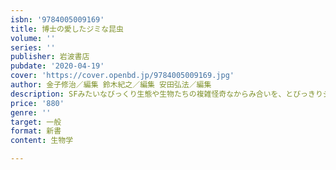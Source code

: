 ```yaml
---
isbn: '9784005009169'
title: 博士の愛したジミな昆虫
volume: ''
series: ''
publisher: 岩波書店
pubdate: '2020-04-19'
cover: 'https://cover.openbd.jp/9784005009169.jpg'
author: 金子修治／編集 鈴木紀之／編集 安田弘法／編集
description: SFみたいなびっくり生態や生物たちの複雑怪奇なからみ合いを、とびっきりジミな昆虫の研究から熱く語る！
price: '880'
genre: ''
target: 一般
format: 新書
content: 生物学

---
```

